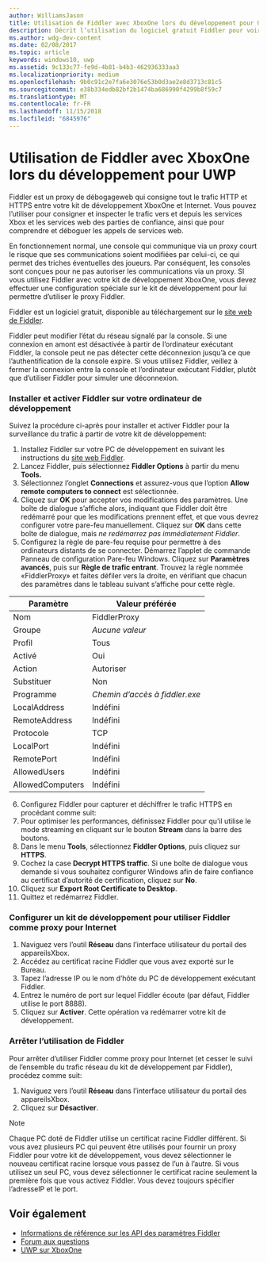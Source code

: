 ```yaml
---
author: WilliamsJason
title: Utilisation de Fiddler avec XboxOne lors du développement pour UWP
description: Décrit l’utilisation du logiciel gratuit Fiddler pour voir le trafic réseau sur un kit de développement XboxOne UWP.
ms.author: wdg-dev-content
ms.date: 02/08/2017
ms.topic: article
keywords: windows10, uwp
ms.assetid: 9c133c77-fe9d-4b81-b4b3-462936333aa3
ms.localizationpriority: medium
ms.openlocfilehash: 9b0c91c2e7fa6e3076e53b0d3ae2e8d3713c81c5
ms.sourcegitcommit: e38b334edb82bf2b1474ba686990f4299b8f59c7
ms.translationtype: MT
ms.contentlocale: fr-FR
ms.lasthandoff: 11/15/2018
ms.locfileid: "6845976"
---
```

# <a name="how-to-use-fiddler-with-xbox-one-when-developing-for-uwp"></a>Utilisation de Fiddler avec XboxOne lors du développement pour UWP

Fiddler est un proxy de débogageweb qui consigne tout le trafic HTTP et HTTPS entre votre kit de développement XboxOne et Internet. Vous pouvez l’utiliser pour consigner et inspecter le trafic vers et depuis les services Xbox et les services web des parties de confiance, ainsi que pour comprendre et déboguer les appels de services web. 

En fonctionnement normal, une console qui communique via un proxy court le risque que ses communications soient modifiées par celui-ci, ce qui permet des triches éventuelles des joueurs. Par conséquent, les consoles sont conçues pour ne pas autoriser les communications via un proxy. SI vous utilisez Fiddler avec votre kit de développement XboxOne, vous devez effectuer une configuration spéciale sur le kit de développement pour lui permettre d’utiliser le proxy Fiddler. 

Fiddler est un logiciel gratuit, disponible au téléchargement sur le [site web de Fiddler](http://www.fiddler2.com/fiddler2/). 

Fiddler peut modifier l’état du réseau signalé par la console. Si une connexion en amont est désactivée à partir de l’ordinateur exécutant Fiddler, la console peut ne pas détecter cette déconnexion jusqu’à ce que l’authentification de la console expire. Si vous utilisez Fiddler, veillez à fermer la connexion entre la console et l’ordinateur exécutant Fiddler, plutôt que d’utiliser Fiddler pour simuler une déconnexion.

### <a name="to-install-and-enable-fiddler-on-your-development-pc"></a>Installer et activer Fiddler sur votre ordinateur de développement
Suivez la procédure ci-après pour installer et activer Fiddler pour la surveillance du trafic à partir de votre kit de développement:

1. Installez Fiddler sur votre PC de développement en suivant les instructions du [site web Fiddler](http://www.fiddler2.com/fiddler2/). 
2. Lancez Fiddler, puis sélectionnez **Fiddler Options** à partir du menu **Tools.** 
3. Sélectionnez l’onglet **Connections** et assurez-vous que l’option **Allow remote computers to connect** est sélectionnée. 
4. Cliquez sur **OK** pour accepter vos modifications des paramètres. Une boîte de dialogue s’affiche alors, indiquant que Fiddler doit être redémarré pour que les modifications prennent effet, et que vous devrez configurer votre pare-feu manuellement. Cliquez sur **OK** dans cette boîte de dialogue, mais *ne redémarrez pas immédiatement Fiddler*.
5. Configurez la règle de pare-feu requise pour permettre à des ordinateurs distants de se connecter. Démarrez l’applet de commande Panneau de configuration Pare-feu Windows. Cliquez sur **Paramètres avancés**, puis sur **Règle de trafic entrant**. Trouvez la règle nommée «FiddlerProxy» et faites défiler vers la droite, en vérifiant que chacun des paramètres dans le tableau suivant s’affiche pour cette règle.
  
  | Paramètre           | Valeur préférée                |
  | ----              | ----                           |
  | Nom              | FiddlerProxy                   |
  | Groupe             | *Aucune valeur* |
  | Profil           | Tous                            |
  | Activé           | Oui                            |
  | Action            | Autoriser                          |
  | Substituer          | Non                             |
  | Programme           | *Chemin d’accès à fiddler.exe*          |
  | LocalAddress      | Indéfini                            |
  | RemoteAddress     | Indéfini                            |
  | Protocole          | TCP                            |
  | LocalPort         | Indéfini                            |
  | RemotePort        | Indéfini                            |
  | AllowedUsers      | Indéfini                            |
  | AllowedComputers  | Indéfini                            |


6. Configurez Fiddler pour capturer et déchiffrer le trafic HTTPS en procédant comme suit:
  1. Pour optimiser les performances, définissez Fiddler pour qu’il utilise le mode streaming en cliquant sur le bouton **Stream** dans la barre des boutons.
  2. Dans le menu **Tools**, sélectionnez **Fiddler Options**, puis cliquez sur **HTTPS**.
  3. Cochez la case **Decrypt HTTPS traffic**. Si une boîte de dialogue vous demande si vous souhaitez configurer Windows afin de faire confiance au certificat d’autorité de certification, cliquez sur **No**.
  4. Cliquez sur **Export Root Certificate to Desktop**.
7. Quittez et redémarrez Fiddler.

### <a name="to-configure-a-dev-kit-to-use-fiddler-as-its-proxy-to-the-internet"></a>Configurer un kit de développement pour utiliser Fiddler comme proxy pour Internet

1. Naviguez vers l’outil **Réseau** dans l’interface utilisateur du portail des appareilsXbox.
2. Accédez au certificat racine Fiddler que vous avez exporté sur le Bureau. 
3. Tapez l’adresse IP ou le nom d’hôte du PC de développement exécutant Fiddler.
4. Entrez le numéro de port sur lequel Fiddler écoute (par défaut, Fiddler utilise le port 8888). 
5. Cliquez sur **Activer**. Cette opération va redémarrer votre kit de développement.

### <a name="to-stop-using-fiddler"></a>Arrêter l’utilisation de Fiddler
Pour arrêter d’utiliser Fiddler comme proxy pour Internet (et cesser le suivi de l’ensemble du trafic réseau du kit de développement par Fiddler), procédez comme suit:

1. Naviguez vers l’outil **Réseau** dans l’interface utilisateur du portail des appareilsXbox.
2. Cliquez sur **Désactiver**.

> [!NOTE]
> Chaque PC doté de Fiddler utilise un certificat racine Fiddler différent. Si vous avez plusieurs PC qui peuvent être utilisés pour fournir un proxy Fiddler pour votre kit de développement, vous devez sélectionner le nouveau certificat racine lorsque vous passez de l’un à l’autre. Si vous utilisez un seul PC, vous devez sélectionner le certificat racine seulement la première fois que vous activez Fiddler. Vous devez toujours spécifier l’adresseIP et le port.

## <a name="see-also"></a>Voir également
- [Informations de référence sur les API des paramètres Fiddler](wdp-fiddler-api.md)
- [Forum aux questions](frequently-asked-questions.md)
- [UWP sur XboxOne](index.md)



